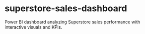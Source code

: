 # superstore-sales-dashboard
Power BI dashboard analyzing Superstore sales performance with interactive visuals and KPIs.
